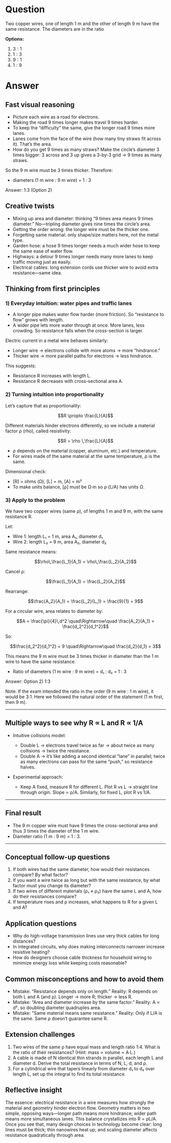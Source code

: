 # Question
Two copper wires, one of length 1 m and the other
of length 9 m have the same resistance. The diameters are in the ratio

**Options:**

1. $3: 1$
2. $1: 3$
3. $9: 1$
4. $1: 9$

# Answer
## Fast visual reasoning

- Picture each wire as a road for electrons.
- Making the road 9 times longer makes travel 9 times harder.
- To keep the “difficulty” the same, give the longer road 9 times more lanes.
- Lanes come from the face of the wire (how many tiny straws fit across it). That’s the area.
- How do you get 9 times as many straws? Make the circle’s diameter 3 times bigger: 3 across and 3 up gives a 3-by-3 grid → 9 times as many straws.

So the 9 m wire must be 3 times thicker. Therefore:
- diameters (1 m wire : 9 m wire) = 1 : 3

Answer: 1:3 (Option 2)

## Creative twists
- Mixing up area and diameter: thinking “9 times area means 9 times diameter.” No—tripling diameter gives nine times the circle’s area.
- Getting the order wrong: the longer wire must be the thicker one.
- Forgetting same material: only shape/size matters here, not the metal type.
- Garden hose: a hose 9 times longer needs a much wider hose to keep the same ease of water flow.
- Highways: a detour 9 times longer needs many more lanes to keep traffic moving just as easily.
- Electrical cables: long extension cords use thicker wire to avoid extra resistance—same idea.

## Thinking from first principles

### 1) Everyday intuition: water pipes and traffic lanes
- A longer pipe makes water flow harder (more friction). So “resistance to flow” grows with length.
- A wider pipe lets more water through at once. More lanes, less crowding. So resistance falls when the cross-section is larger.

Electric current in a metal wire behaves similarly:
- Longer wire → electrons collide with more atoms → more “hindrance.”
- Thicker wire → more parallel paths for electrons → less hindrance.

This suggests:
- Resistance R increases with length L.
- Resistance R decreases with cross-sectional area A.

### 2) Turning intuition into proportionality
Let’s capture that as proportionality:
```math
R \propto \frac{L}{A}
```
Different materials hinder electrons differently, so we include a material factor ρ (rho), called resistivity:
```math
R = \rho \,\frac{L}{A}
```
- ρ depends on the material (copper, aluminum, etc.) and temperature.
- For wires made of the same material at the same temperature, ρ is the same.

Dimensional check:
- [R] = ohms (Ω), [L] = m, [A] = m²
- To make units balance, [ρ] must be Ω·m so ρ·(L/A) has units Ω.

### 3) Apply to the problem
We have two copper wires (same ρ), of lengths 1 m and 9 m, with the same resistance R.

Let:
- Wire 1: length L₁ = 1 m, area A₁, diameter d₁
- Wire 2: length L₂ = 9 m, area A₂, diameter d₂

Same resistance means:
```math
\rho\,\frac{L_1}{A_1} = \rho\,\frac{L_2}{A_2}
```
Cancel ρ:
```math
\frac{L_1}{A_1} = \frac{L_2}{A_2}
```
Rearrange:
```math
\frac{A_2}{A_1} = \frac{L_2}{L_1} = \frac{9}{1} = 9
```

For a circular wire, area relates to diameter by:
```math
A = \frac{\pi}{4}\,d^2 \quad\Rightarrow\quad \frac{A_2}{A_1} = \frac{d_2^2}{d_1^2}
```
So:
```math
\frac{d_2^2}{d_1^2} = 9 \quad\Rightarrow\quad \frac{d_2}{d_1} = 3
```

This means the 9 m wire must be 3 times thicker in diameter than the 1 m wire to have the same resistance.

- Ratio of diameters (1 m wire : 9 m wire) = d₁ : d₂ = 1 : 3

Answer: Option 2) 1:3

Note: If the exam intended the ratio in the order (9 m wire : 1 m wire), it would be 3:1. Here we followed the natural order of the statement (1 m first, then 9 m).

---

## Multiple ways to see why R ∝ L and R ∝ 1/A

- Intuitive collisions model:
  - Double L → electrons travel twice as far → about twice as many collisions → twice the resistance.
  - Double A → it’s like adding a second identical “lane” in parallel; twice as many electrons can pass for the same “push,” so resistance halves.

- Experimental approach:
  - Keep A fixed, measure R for different L. Plot R vs L → straight line through origin. Slope = ρ/A. Similarly, for fixed L, plot R vs 1/A.

---

## Final result
- The 9 m copper wire must have 9 times the cross-sectional area and thus 3 times the diameter of the 1 m wire.
- Diameter ratio (1 m : 9 m) = 1 : 3.

---

## Conceptual follow-up questions
1. If both wires had the same diameter, how would their resistances compare? By what factor?
2. If you want a wire twice as long but with the same resistance, by what factor must you change its diameter?
3. If two wires of different materials (ρ₁ ≠ ρ₂) have the same L and A, how do their resistances compare?
4. If temperature rises and ρ increases, what happens to R for a given L and A?

## Application questions
- Why do high-voltage transmission lines use very thick cables for long distances?
- In integrated circuits, why does making interconnects narrower increase resistive heating?
- How do designers choose cable thickness for household wiring to minimize energy loss while keeping costs reasonable?

## Common misconceptions and how to avoid them
- Mistake: “Resistance depends only on length.” Reality: R depends on both L and A (and ρ). Longer → more R; thicker → less R.
- Mistake: “Area and diameter increase by the same factor.” Reality: A ∝ d², so doubling diameter quadruples area.
- Mistake: “Same material means same resistance.” Reality: Only if L/A is the same. Same ρ doesn’t guarantee same R.

## Extension challenges
1. Two wires of the same ρ have equal mass and length ratio 1:4. What is the ratio of their resistances? (Hint: mass ∝ volume ∝ A·L.)
2. A cable is made of N identical thin strands in parallel, each length L and diameter d. Derive the total resistance in terms of N, L, d, and ρ.
3. For a cylindrical wire that tapers linearly from diameter d₁ to d₂ over length L, set up the integral to find its total resistance.

## Reflective insight
The essence: electrical resistance in a wire measures how strongly the material and geometry hinder electron flow. Geometry matters in two simple, opposing ways—longer path means more hindrance; wider path means more simultaneous lanes. This balance crystallizes into R = ρL/A. Once you see that, many design choices in technology become clear: long lines must be thick; thin nanowires heat up; and scaling diameter affects resistance quadratically through area.